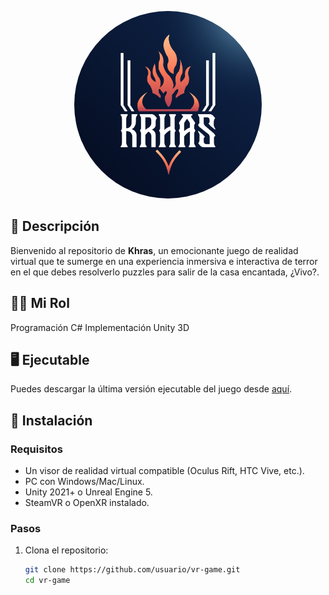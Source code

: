 <p align="center">
  <img src="Imagenes/khraslogo.jpeg" alt="VR Game Logo" width="300" style="border-radius: 50%;" />
</p>

## 📖 Descripción
Bienvenido al repositorio de **Khras**, un emocionante juego de realidad virtual que te sumerge en una experiencia inmersiva e interactiva de terror en el que debes resolverlo puzzles para salir de la casa encantada, ¿Vivo?.

## 👨‍💻 Mi Rol
Programación C#
Implementación Unity 3D

## 🖥️ Ejecutable
Puedes descargar la última versión ejecutable del juego desde [aquí](https://github.com/usuario/vr-game/releases).

## 🚀 Instalación
### Requisitos
- Un visor de realidad virtual compatible (Oculus Rift, HTC Vive, etc.).
- PC con Windows/Mac/Linux.
- Unity 2021+ o Unreal Engine 5.
- SteamVR o OpenXR instalado.

### Pasos
1. Clona el repositorio:
   ```sh
   git clone https://github.com/usuario/vr-game.git
   cd vr-game

